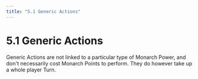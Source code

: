 ```yaml
---
title: "5.1 Generic Actions"
---
```


# 5.1 Generic Actions

Generic Actions are not linked to a particular type of Monarch Power, and don't necessarily cost Monarch Points to perform. They do however take up a whole player Turn.